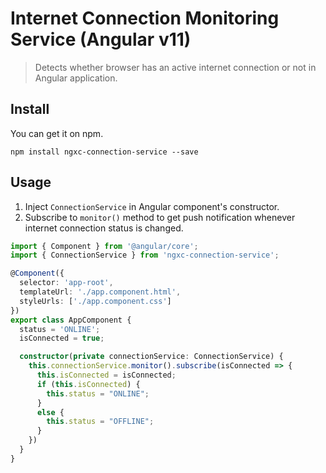 # Internet Connection Monitoring Service (Angular v11)

> Detects whether browser has an active internet connection or not in Angular application.

## Install

You can get it on npm.

```
npm install ngxc-connection-service --save
```

## Usage

1. Inject `ConnectionService` in Angular component's constructor.
2. Subscribe to `monitor()` method to get push notification whenever internet connection status is changed.

```ts
import { Component } from '@angular/core';
import { ConnectionService } from 'ngxc-connection-service';

@Component({
  selector: 'app-root',
  templateUrl: './app.component.html',
  styleUrls: ['./app.component.css']
})
export class AppComponent {
  status = 'ONLINE';
  isConnected = true;

  constructor(private connectionService: ConnectionService) {
    this.connectionService.monitor().subscribe(isConnected => {
      this.isConnected = isConnected;
      if (this.isConnected) {
        this.status = "ONLINE";
      }
      else {
        this.status = "OFFLINE";
      }
    })
  }
}

```
